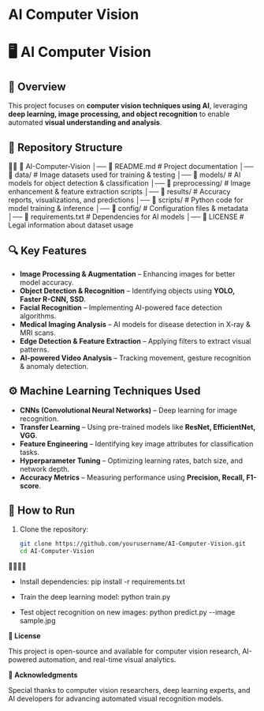 # AI Computer Vision
# 🖥️ AI Computer Vision

## 📌 Overview
This project focuses on **computer vision techniques using AI**, leveraging **deep learning, image processing, and object recognition** to enable automated **visual understanding and analysis**.

## 📁 Repository Structure


📂 AI-Computer-Vision │── 📄 README.md               # Project documentation │── 📂 data/                   # Image datasets used for training & testing │── 📂 models/                 # AI models for object detection & classification │── 📂 preprocessing/          # Image enhancement & feature extraction scripts │── 📂 results/                # Accuracy reports, visualizations, and predictions │── 📂 scripts/                # Python code for model training & inference │── 📂 config/                 # Configuration files & metadata │── 📄 requirements.txt        # Dependencies for AI models │── 📄 LICENSE                 # Legal information about dataset usage

## 🔍 Key Features
- **Image Processing & Augmentation** – Enhancing images for better model accuracy.
- **Object Detection & Recognition** – Identifying objects using **YOLO, Faster R-CNN, SSD**.
- **Facial Recognition** – Implementing AI-powered face detection algorithms.
- **Medical Imaging Analysis** – AI models for disease detection in X-ray & MRI scans.
- **Edge Detection & Feature Extraction** – Applying filters to extract visual patterns.
- **AI-powered Video Analysis** – Tracking movement, gesture recognition & anomaly detection.

## ⚙️ Machine Learning Techniques Used
- **CNNs (Convolutional Neural Networks)** – Deep learning for image recognition.
- **Transfer Learning** – Using pre-trained models like **ResNet, EfficientNet, VGG**.
- **Feature Engineering** – Identifying key image attributes for classification tasks.
- **Hyperparameter Tuning** – Optimizing learning rates, batch size, and network depth.
- **Accuracy Metrics** – Measuring performance using **Precision, Recall, F1-score**.

## 🚀 How to Run
1. Clone the repository:
   ```bash
   git clone https://github.com/yourusername/AI-Computer-Vision.git
   cd AI-Computer-Vision


- Install dependencies:
pip install -r requirements.txt
- Train the deep learning model:
python train.py


- Test object recognition on new images:
python predict.py --image sample.jpg


**📜 License**

This project is open-source and available for computer vision research, AI-powered automation, and real-time visual analytics.

**🙌 Acknowledgments**

Special thanks to computer vision researchers, deep learning experts, and AI developers for advancing automated visual recognition models.
